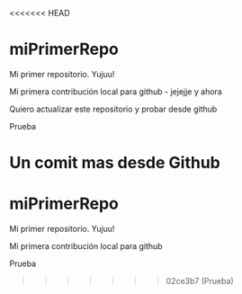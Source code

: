 <<<<<<< HEAD
# miPrimerRepo

Mi primer repositorio. Yujuu!

Mi primera contribución local para github - jejejje y ahora

Quiero actualizar este repositorio y probar desde github

Prueba


Un comit mas desde Github
=======
# miPrimerRepo

Mi primer repositorio. Yujuu!

Mi primera contribución local para github

Prueba
>>>>>>> 02ce3b7 (Prueba)
